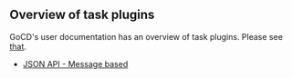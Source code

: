 ## Overview of task plugins

GoCD's user documentation has an overview of task plugins. Please see [that](https://docs.gocd.org/current/extension_points/task_extension.html).

* [JSON API - Message based](json_message_based_task_extension.md)